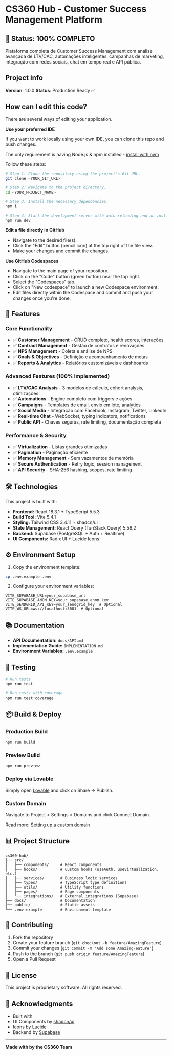 # CS360 Hub - Customer Success Management Platform

## 🎉 Status: 100% COMPLETO

Plataforma completa de Customer Success Management com análise avançada de LTV/CAC, automações inteligentes, campanhas de marketing, integração com redes sociais, chat em tempo real e API pública.

## Project info

**Version**: 1.0.0
**Status**: Production Ready ✅

## How can I edit this code?

There are several ways of editing your application.

**Use your preferred IDE**

If you want to work locally using your own IDE, you can clone this repo and push changes.

The only requirement is having Node.js & npm installed - [install with nvm](https://github.com/nvm-sh/nvm#installing-and-updating)

Follow these steps:

```sh
# Step 1: Clone the repository using the project's Git URL.
git clone <YOUR_GIT_URL>

# Step 2: Navigate to the project directory.
cd <YOUR_PROJECT_NAME>

# Step 3: Install the necessary dependencies.
npm i

# Step 4: Start the development server with auto-reloading and an instant preview.
npm run dev
```

**Edit a file directly in GitHub**

- Navigate to the desired file(s).
- Click the "Edit" button (pencil icon) at the top right of the file view.
- Make your changes and commit the changes.

**Use GitHub Codespaces**

- Navigate to the main page of your repository.
- Click on the "Code" button (green button) near the top right.
- Select the "Codespaces" tab.
- Click on "New codespace" to launch a new Codespace environment.
- Edit files directly within the Codespace and commit and push your changes once you're done.

## 🚀 Features

### Core Functionality
- ✅ **Customer Management** - CRUD completo, health scores, interações
- ✅ **Contract Management** - Gestão de contratos e renovações
- ✅ **NPS Management** - Coleta e análise de NPS
- ✅ **Goals & Objectives** - Definição e acompanhamento de metas
- ✅ **Reports & Analytics** - Relatórios customizáveis e dashboards

### Advanced Features (100% Implemented)
- ✅ **LTV/CAC Analysis** - 3 modelos de cálculo, cohort analysis, otimizações
- ✅ **Automations** - Engine completo com triggers e ações
- ✅ **Campaigns** - Templates de email, envio em lote, analytics
- ✅ **Social Media** - Integração com Facebook, Instagram, Twitter, LinkedIn
- ✅ **Real-time Chat** - WebSocket, typing indicators, notifications
- ✅ **Public API** - Chaves seguras, rate limiting, documentação completa

### Performance & Security
- ✅ **Virtualization** - Listas grandes otimizadas
- ✅ **Pagination** - Paginação eficiente
- ✅ **Memory Management** - Sem vazamentos de memória
- ✅ **Secure Authentication** - Retry logic, session management
- ✅ **API Security** - SHA-256 hashing, scopes, rate limiting

## 🛠 Technologies

This project is built with:

- **Frontend:** React 18.3.1 + TypeScript 5.5.3
- **Build Tool:** Vite 5.4.1
- **Styling:** Tailwind CSS 3.4.11 + shadcn/ui
- **State Management:** React Query (TanStack Query) 5.56.2
- **Backend:** Supabase (PostgreSQL + Auth + Realtime)
- **UI Components:** Radix UI + Lucide Icons

## ⚙️ Environment Setup

1. Copy the environment template:
```bash
cp .env.example .env
```

2. Configure your environment variables:
```env
VITE_SUPABASE_URL=your_supabase_url
VITE_SUPABASE_ANON_KEY=your_supabase_anon_key
VITE_SENDGRID_API_KEY=your_sendgrid_key  # Optional
VITE_WS_URL=ws://localhost:3001  # Optional
```

## 📚 Documentation

- **API Documentation:** `docs/API.md`
- **Implementation Guide:** `IMPLEMENTATION.md`
- **Environment Variables:** `.env.example`

## 🧪 Testing

```bash
# Run tests
npm run test

# Run tests with coverage
npm run test:coverage
```

## 📦 Build & Deploy

### Production Build
```bash
npm run build
```

### Preview Build
```bash
npm run preview
```

### Deploy via Lovable
Simply open [Lovable](https://lovable.dev/projects/080c74de-b7d4-4a73-b566-738c37d3c8ae) and click on Share -> Publish.

### Custom Domain
Navigate to Project > Settings > Domains and click Connect Domain.

Read more: [Setting up a custom domain](https://docs.lovable.dev/tips-tricks/custom-domain#step-by-step-guide)

## 📊 Project Structure

```
cs360-hub/
├── src/
│   ├── components/     # React components
│   ├── hooks/          # Custom hooks (useAuth, useVirtualization, etc.)
│   ├── services/       # Business logic services
│   ├── types/          # TypeScript type definitions
│   ├── utils/          # Utility functions
│   ├── pages/          # Page components
│   └── integrations/   # External integrations (Supabase)
├── docs/               # Documentation
├── public/             # Static assets
└── .env.example        # Environment template
```

## 🤝 Contributing

1. Fork the repository
2. Create your feature branch (`git checkout -b feature/AmazingFeature`)
3. Commit your changes (`git commit -m 'Add some AmazingFeature'`)
4. Push to the branch (`git push origin feature/AmazingFeature`)
5. Open a Pull Request

## 📄 License

This project is proprietary software. All rights reserved.

## 🙏 Acknowledgments

- Built with 
- UI Components by [shadcn/ui](https://ui.shadcn.com)
- Icons by [Lucide](https://lucide.dev)
- Backend by [Supabase](https://supabase.com)

---

**Made with  by the CS360 Team**
